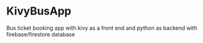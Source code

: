 # KivyBusApp
Bus ticket booking app with kivy as a front end and python as backend with firebase/firestore database
